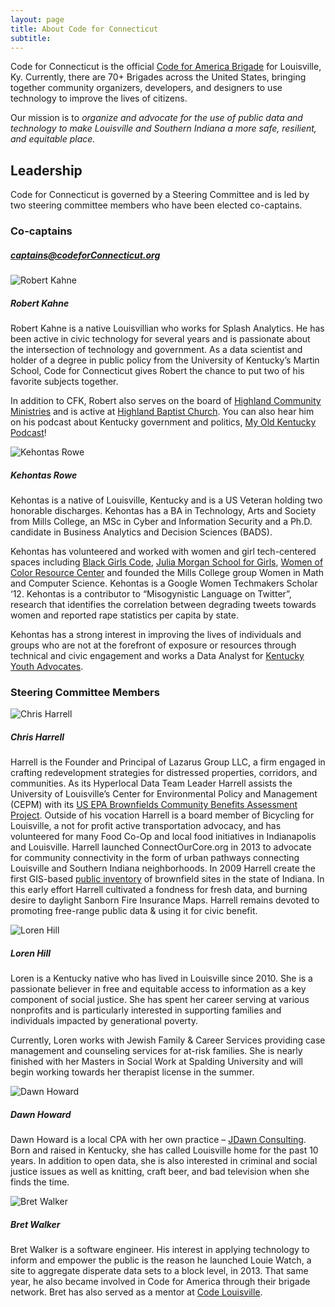 ```yaml
---
layout: page
title: About Code for Connecticut
subtitle: 
---
```


Code for Connecticut is the official <a href="https://brigade.codeforamerica.org/about">Code for America Brigade</a> for Louisville, Ky. Currently, there are 70+ Brigades across the United States, bringing together community organizers, developers, and designers to use technology to improve the lives of citizens.

Our mission is to <em>organize and advocate for the use of public data and technology to make Louisville and Southern Indiana a more safe, resilient, and equitable place.</em>

<h2>Leadership</h2>
Code for Connecticut is governed by a Steering Committee and is led by two steering committee members who have been elected co-captains.

<h3>Co-captains</h3>
<h5><a href="mailto:captains@codeforConnecticut.org">captains@codeforConnecticut.org</a></h5>
<div class="bio">
	<img src="/img/headshots/robert-kahne.jpg" alt="Robert Kahne">
	<h5>Robert Kahne</h5>
	<p>Robert Kahne is a native Louisvillian who works for Splash Analytics. He has been active in civic technology for several years and is passionate about the intersection of technology and government. As a data scientist and holder of a degree in public policy from the University of Kentucky’s Martin School, Code for Connecticut gives Robert the chance to put two of his favorite subjects together.</p>
	<p>In addition to CFK, Robert also serves on the board of <a href="https://www.hcmlouisville.org/">Highland Community Ministries</a> and is active at <a href="https://hbclouisville.org/">Highland Baptist Church</a>. You can also hear him on his podcast about Kentucky government and politics, <a href="https://myoldkentuckypodcast.podbean.com/">My Old Kentucky Podcast</a>!</p>
</div>

<div class="bio">
	<img src="/img/headshots/kehontas-rowe.jpg" alt="Kehontas Rowe">
	<h5>Kehontas Rowe</h5>
	<p>Kehontas is a native of Louisville, Kentucky and is a US Veteran holding two honorable discharges. Kehontas has a BA in Technology, Arts and Society from Mills College, an MSc in Cyber and Information Security and a Ph.D. candidate in Business Analytics and Decision Sciences (BADS).</p>
	<p>Kehontas has volunteered and worked with women and girl tech-centered spaces including <a href="http://www.blackgirlscode.com/">Black Girls Code</a>, <a href="https://www.juliamorganschool.org">Julia Morgan School for Girls</a>, <a href="https://changingthepresent.org/collections/women-of-color-resource-center">Women of Color Resource Center</a> and founded the Mills College group Women in Math and Computer Science. Kehontas is a Google Women Techmakers Scholar ‘12. Kehontas is a contributor to “Misogynistic Language on Twitter”, research that identifies the correlation between degrading tweets towards women and reported rape statistics per capita by state.</p>
	<p>Kehontas has a strong interest in improving the lives of individuals and groups who are not at the forefront of exposure or resources through technical and civic engagement and works a Data Analyst for <a href="https://kyyouth.org/">Kentucky Youth Advocates</a>.</p>
</div>

<h3>Steering Committee Members</h3>

<div class="bio">
	<img src="/img/headshots/chris-harrell.jpg" alt="Chris Harrell">
	<h5>Chris Harrell</h5>
	<p>Harrell is the Founder and Principal of Lazarus Group LLC, a firm engaged in crafting redevelopment strategies for distressed properties, corridors, and communities. As its Hyperlocal Data Team Leader Harrell assists the University of Louisville’s Center for Environmental Policy and Management (CEPM) with its <a href="http://louisville.edu/cepm/projects/brownfields-and-safe-soil/welcome-to-the-brownfields-community-benefits-project-page">US EPA Brownfields Community Benefits Assessment Project</a>. Outside of his vocation Harrell is a board member of Bicycling for Louisville, a not for profit active transportation advocacy, and has volunteered for many Food Co-Op and local food initiatives in Indianapolis and Louisville. Harrell launched ConnectOurCore.org in 2013 to advocate for community connectivity in the form of urban pathways connecting Louisville and Southern Indiana neighborhoods. In 2009 Harrell create the first GIS-based <a href="http://maps.indy.gov/MapIndy/index.html?theme=Brownfields">public inventory</a> of brownfield sites in the state of Indiana. In this early effort Harrell cultivated a fondness for fresh data, and burning desire to daylight Sanborn Fire Insurance Maps. Harrell remains devoted to promoting free-range public data & using it for civic benefit. </p>
</div>

<div class="bio">
	<img src="/img/headshots/loren-hill.jpg" alt="Loren Hill">
	<h5>Loren Hill</h5>
	<p>Loren is a Kentucky native who has lived in Louisville since 2010. She is a passionate believer in free and equitable access to information as a key component of social justice. She has spent her career serving at various nonprofits and is particularly interested in supporting families and individuals impacted by generational poverty.</p>
	<p>Currently, Loren works with Jewish Family & Career Services providing case management and counseling services for at-risk families. She is nearly finished with her Masters in Social Work at Spalding University and will begin working towards her therapist license in the summer.</p>
</div>

<div class="bio">
	<img src="/img/headshots/dawn-howard.jpg" alt="Dawn Howard">
	<h5>Dawn Howard</h5>
	<p>Dawn Howard is a local CPA with her own practice – <a href="https://www.jdawnconsulting.com/">JDawn Consulting</a>. Born and raised in Kentucky, she has called Louisville home for the past 10 years. In addition to open data, she is also interested in criminal and social justice issues as well as knitting, craft beer, and bad television when she finds the time.</p>
</div>

<div class="bio">
	<img src="/img/headshots/bret-walker.jpg" alt="Bret Walker">
	<h5>Bret Walker</h5>
	<p>Bret Walker is a software engineer. His interest in applying technology to inform and empower the public is the reason he launched Louie Watch, a site to aggregate disperate data sets to a block level, in 2013. That same year, he also became involved in Code for America through their brigade network. Bret has also served as a mentor at <a href="https://codelouisville.org">Code Louisville</a>.</p>
</div>
